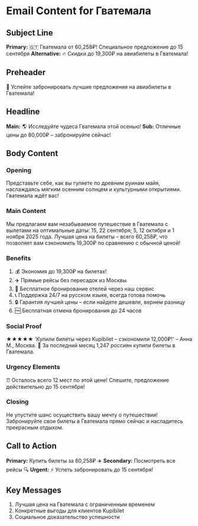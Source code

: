 # Email Content for Гватемала

## Subject Line
**Primary:** 🇬🇹 Гватемала от 60,258₽! Специальное предложение до 15 сентября
**Alternative:** 🔥 Скидки до 19,300₽ на авиабилеты в Гватемала!

## Preheader
📆 Успейте забронировать лучшие предложения на авиабилеты в Гватемала!

## Headline
**Main:** 🌎 Исследуйте чудеса Гватемала этой осенью!
**Sub:** Отличные цены до 80,000₽ – забронируйте сейчас!

## Body Content

### Opening
Представьте себе, как вы гуляете по древним руинам майя, наслаждаясь мягким осенним солнцем и культурными открытиями. Гватемала ждёт вас!

### Main Content
Мы предлагаем вам незабываемое путешествие в Гватемала с вылетами на оптимальные даты: 15, 22 сентября; 5, 12 октября и 1 ноября 2025 года. Лучшая цена на билеты – всего 60,258₽, что позволяет вам сэкономить 19,300₽ по сравнению с обычной ценой!

### Benefits
1. 💰 Экономия до 19,300₽ на билетах!
2. ✈️ Прямые рейсы без пересадок из Москвы
3. 🏨 Бесплатное бронирование отелей через наш сервис
4. 📞 Поддержка 24/7 на русском языке, всегда готова помочь
5. 🔒 Гарантия лучшей цены – если найдете дешевле, вернем разницу
6. 🆓 Бесплатная отмена бронирования до 24 часов

### Social Proof
★★★★★ 'Купили билеты через Kupibilet – сэкономили 12,000₽!' – Анна М., Москва. 🎯 За последний месяц 1,247 россиян купили билеты в Гватемала.

### Urgency Elements
⏰ Осталось всего 12 мест по этой цене! Спешите, предложение действительно до 15 сентября!

### Closing
Не упустите шанс осуществить вашу мечту о путешествии! Забронируйте свои билеты в Гватемала прямо сейчас и насладитесь прекрасным отдыхом.

## Call to Action
**Primary:** Купить билеты за 60,258₽ ✈️
**Secondary:** Посмотреть все рейсы 🔍
**Urgent:** ⚡ Успеть забронировать до 15 сентября!

## Key Messages
1. Лучшая цена на Гватемала с ограниченным временем
2. Конкретные выгоды для клиентов Kupibilet
3. Социальное доказательство успешности
